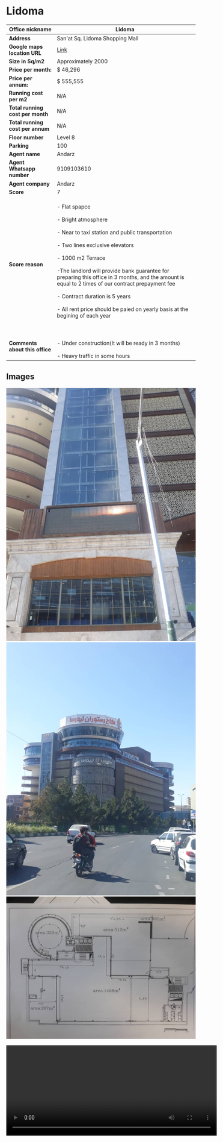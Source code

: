 # Lidoma
| **Office  nickname**                 | Lidoma                                                                                                               |
| ---------------------------------------- | -------------------------------------------------------------------------------------------------------------------- |
| **Address**                          | San'at Sq. Lidoma Shopping Mall                                                                                      |
| **Google  maps  location  URL**      | [Link](https://goo.gl/maps/fHbtPHoJxnym9q6q8)                                       |
| **Size  in  Sq/m2**                  | Approximately 2000                                                                                                                 |
| **Price  per  month:**               | $ 46,296                     |
| **Price  per  annum:**               | $  555,555                                                                                                           |
| **Running  cost  per  m2**           | N/A                                                                                                                  |
| **Total  running  cost  per  month** | N/A                                                                                                                  |
| **Total  running  cost  per  annum** | N/A                                                                                                                  |
| **Floor  number**                    | Level 8                                                                                                             |
| **Parking**                          | 100                                                                                                                  |
| **Agent  name**                      | Andarz                                                                                                               |
| **Agent  Whatsapp  number**          | 9109103610                                                                                                           |
| **Agent  company**                   | Andarz                                                                                                               |
| **Score**                            | 7                                                                                                                    |
| **Score  reason**                    | <br>- Flat spapce<br/><br> -  Bright atmosphere<br/><br> - Near to taxi station and public transportation<br/><br> - Two lines exclusive elevators<br/><br> - 1000 m2 Terrace <br/><br> -The landlord will provide bank guarantee for preparing this office in 3 months, and the amount is equal to 2 times of our contract prepayment fee<br/><br> - Contract duration is 5 years<br/><br>- All rent price should be paied on yearly basis at the begining of each year<br/><br><br/>|
| **Comments  about  this  office**    | <br>- Under construction(It will be ready in 3 months)<br/><br> - Heavy traffic in some hours                                        |

## Images
![An image](./1.jpeg)
![An image](./2.jpeg)
![An image](./3.jpeg)

<video width="560" height="240" controls>
  <source src="./v1.mp4" type="video/mp4">
  Your browser does not support the video tag.
</video> 
